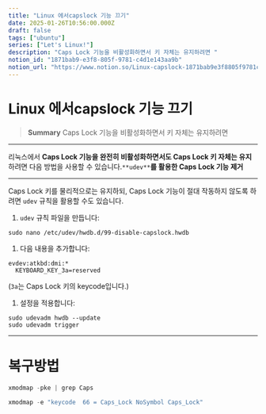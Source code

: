 ```yaml
---
title: "Linux 에서capslock 기능 끄기"
date: 2025-01-26T10:56:00.000Z
draft: false
tags: ["ubuntu"]
series: ["Let's Linux!"]
description: "Caps Lock 기능을 비활성화하면서 키 자체는 유지하려면 "
notion_id: "1871bab9-e3f8-805f-9781-c4d1e143aa9b"
notion_url: "https://www.notion.so/Linux-capslock-1871bab9e3f8805f9781c4d1e143aa9b"
---
```


# Linux 에서capslock 기능 끄기

> **Summary**
> Caps Lock 기능을 비활성화하면서 키 자체는 유지하려면 

---

리눅스에서 **Caps Lock 기능을 완전히 비활성화하면서도 Caps Lock 키 자체는 유지**하려면 다음 방법을 사용할 수 있습니다.`**udev**`**를 활용한 Caps Lock 기능 제거**

---

Caps Lock 키를 물리적으로는 유지하되, Caps Lock 기능이 절대 작동하지 않도록 하려면 `udev` 규칙을 활용할 수도 있습니다.

1. `udev` 규칙 파일을 만듭니다:
```shell
sudo nano /etc/udev/hwdb.d/99-disable-capslock.hwdb

```

1. 다음 내용을 추가합니다:
```plain text
evdev:atkbd:dmi:*
  KEYBOARD_KEY_3a=reserved
```

  (`3a`는 Caps Lock 키의 keycode입니다.)

1. 설정을 적용합니다:
```shell
sudo udevadm hwdb --update
sudo udevadm trigger
```

---

# 복구방법

```javascript
xmodmap -pke | grep Caps
```

```javascript
xmodmap -e "keycode  66 = Caps_Lock NoSymbol Caps_Lock"
```

